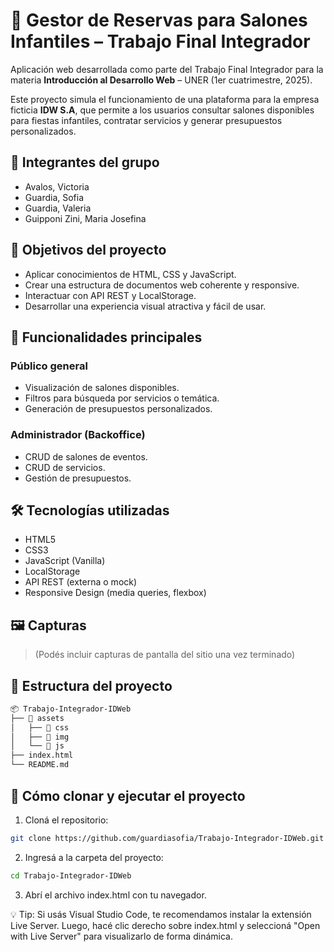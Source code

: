 # 🎉 Gestor de Reservas para Salones Infantiles – Trabajo Final Integrador

Aplicación web desarrollada como parte del Trabajo Final Integrador para la materia **Introducción al Desarrollo Web** – UNER (1er cuatrimestre, 2025).

Este proyecto simula el funcionamiento de una plataforma para la empresa ficticia **IDW S.A**, que permite a los usuarios consultar salones disponibles para fiestas infantiles, contratar servicios y generar presupuestos personalizados.  

## 👥 Integrantes del grupo

- Avalos, Victoria
- Guardia, Sofia
- Guardia, Valeria
- Guipponi Zini, Maria Josefina


## 🧠 Objetivos del proyecto

- Aplicar conocimientos de HTML, CSS y JavaScript.
- Crear una estructura de documentos web coherente y responsive.
- Interactuar con API REST y LocalStorage.
- Desarrollar una experiencia visual atractiva y fácil de usar.

## 🧩 Funcionalidades principales

### Público general
- Visualización de salones disponibles.
- Filtros para búsqueda por servicios o temática.
- Generación de presupuestos personalizados.

### Administrador (Backoffice)
- CRUD de salones de eventos.
- CRUD de servicios.
- Gestión de presupuestos.

## 🛠️ Tecnologías utilizadas

- HTML5
- CSS3
- JavaScript (Vanilla)
- LocalStorage
- API REST (externa o mock)
- Responsive Design (media queries, flexbox)

## 🖼️ Capturas

> (Podés incluir capturas de pantalla del sitio una vez terminado)

## 📁 Estructura del proyecto
```bash
📦 Trabajo-Integrador-IDWeb  
├── 📁 assets  
│   ├── 📁 css  
│   ├── 📁 img  
│   └── 📁 js  
├── index.html  
└── README.md  
```
## 🚀 Cómo clonar y ejecutar el proyecto

1. Cloná el repositorio:

```bash
git clone https://github.com/guardiasofia/Trabajo-Integrador-IDWeb.git
```
2. Ingresá a la carpeta del proyecto:
```bash
cd Trabajo-Integrador-IDWeb
```
3. Abrí el archivo index.html con tu navegador.

💡 Tip: Si usás Visual Studio Code, te recomendamos instalar la extensión Live Server. Luego, hacé clic derecho sobre index.html y seleccioná "Open with Live Server" para visualizarlo de forma dinámica.
